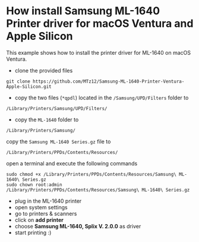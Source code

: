 # How install Samsung ML-1640 Printer driver for macOS Ventura and Apple Silicon

This example shows how to install the printer driver for ML-1640 on macOS Ventura.

- clone the provided files
````
git clone https://github.com/MTz12/Samsung-ML-1640-Printer-Ventura-Apple-Silicon.git
````

- copy the two files (``*qpdl``) located in the ``/Samsung/UPD/Filters`` folder to
````
/Library/Printers/Samsung/UPD/Filters/
````

- copy the ``ML-1640`` folder to
````
/Library/Printers/Samsung/
````

copy the ``Samsung ML-1640 Series.gz`` file to
````
/Library/Printers/PPDs/Contents/Resources/
````

open a terminal and execute the following commands
````
sudo chmod +x /Library/Printers/PPDs/Contents/Resources/Samsung\ ML-1640\ Series.gz
sudo chown root:admin /Library/Printers/PPDs/Contents/Resources/Samsung\ ML-1640\ Series.gz
````

- plug in the ML-1640 printer
- open system settings
- go to printers & scanners
- click on **add printer**
- choose **Samsung ML-1640, Splix V. 2.0.0** as driver
- start printing :)